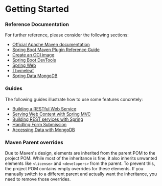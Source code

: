 # Getting Started

### Reference Documentation
For further reference, please consider the following sections:

* [Official Apache Maven documentation](https://maven.apache.org/guides/index.html)
* [Spring Boot Maven Plugin Reference Guide](https://docs.spring.io/spring-boot/3.3.5.RELEASE/maven-plugin)
* [Create an OCI image](https://docs.spring.io/spring-boot/3.3.5.RELEASE/maven-plugin/build-image.html)
* [Spring Boot DevTools](https://docs.spring.io/spring-boot/3.3.5.RELEASE/reference/using/devtools.html)
* [Spring Web](https://docs.spring.io/spring-boot/3.3.5.RELEASE/reference/web/servlet.html)
* [Thymeleaf](https://docs.spring.io/spring-boot/3.3.5.RELEASE/reference/web/servlet.html#web.servlet.spring-mvc.template-engines)
* [Spring Data MongoDB](https://docs.spring.io/spring-boot/3.3.5.RELEASE/reference/data/nosql.html#data.nosql.mongodb)

### Guides
The following guides illustrate how to use some features concretely:

* [Building a RESTful Web Service](https://spring.io/guides/gs/rest-service/)
* [Serving Web Content with Spring MVC](https://spring.io/guides/gs/serving-web-content/)
* [Building REST services with Spring](https://spring.io/guides/tutorials/rest/)
* [Handling Form Submission](https://spring.io/guides/gs/handling-form-submission/)
* [Accessing Data with MongoDB](https://spring.io/guides/gs/accessing-data-mongodb/)

### Maven Parent overrides

Due to Maven's design, elements are inherited from the parent POM to the project POM.
While most of the inheritance is fine, it also inherits unwanted elements like `<license>` and `<developers>` from the parent.
To prevent this, the project POM contains empty overrides for these elements.
If you manually switch to a different parent and actually want the inheritance, you need to remove those overrides.


